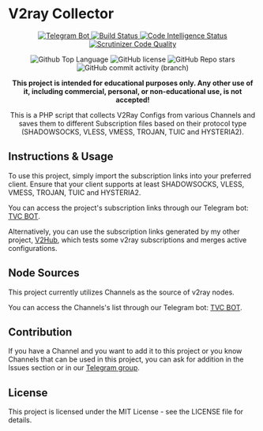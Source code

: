 # V2ray Collector

<p align="center">
  <a href="https://t.me/v2raycollectorbot">
    <img src="https://img.shields.io/badge/Telegram_Bot-@v2raycollectorbot-darkblue?style=flat&logo=telegram" alt="Telegram Bot">
  </a>
  <a href="https://scrutinizer-ci.com/g/yebekhe/TelegramV2rayCollector/build-status/main">
    <img src="https://scrutinizer-ci.com/g/yebekhe/TelegramV2rayCollector/badges/build.png?b=main" alt="Build Status">
  </a>
  <a href="https://scrutinizer-ci.com/code-intelligence">
    <img src="https://scrutinizer-ci.com/g/yebekhe/TelegramV2rayCollector/badges/code-intelligence.svg?b=main" alt="Code Intelligence Status">
  </a>
  <a href="https://scrutinizer-ci.com/g/yebekhe/TelegramV2rayCollector/?branch=main">
    <img src="https://img.shields.io/scrutinizer/quality/g/yebekhe/TelegramV2rayCollector?style=flat&logo=scrutinizerci" alt="Scrutinizer Code Quality">
  </a>
</p>

<p align="center">
  <img src="https://img.shields.io/github/languages/top/yebekhe/TelegramV2rayCollector?color=5D6D7E" alt="Github Top Language">
  <img src="https://img.shields.io/github/license/yebekhe/TelegramV2rayCollector?color=5D6D7E" alt="GitHub license">
  <img alt="GitHub Repo stars" src="https://img.shields.io/github/stars/yebekhe/TelegramV2rayCollector">
  <img alt="GitHub commit activity (branch)" src="https://img.shields.io/github/commit-activity/t/yebekhe/TelegramV2rayCollector">
</p>

<p align="center">
  <b>This project is intended for educational purposes only. Any other use of it, including commercial, personal, or non-educational use, is not accepted!</b>
</p>

<p align="center">This is a PHP script that collects V2Ray Configs from various Channels and saves them to different Subscription files based on their protocol type (SHADOWSOCKS, VLESS, VMESS, TROJAN, TUIC and HYSTERIA2).</p>

## Instructions & Usage

To use this project, simply import the subscription links into your preferred client. Ensure that your client supports at least SHADOWSOCKS, VLESS, VMESS, TROJAN, TUIC and HYSTERIA2.

You can access the project's subscription links through our Telegram bot: [TVC BOT](https://t.me/V2rayCollectorBot).

Alternatively, you can use the subscription links generated by my other project, [V2Hub](https://github.com/yebekhe/V2Hub), which tests some v2ray subscriptions and merges active configurations.

## Node Sources

This project currently utilizes Channels as the source of v2ray nodes.

You can access the Channels's list through our Telegram bot: [TVC BOT](https://t.me/V2rayCollectorBot).

## Contribution

If you have a Channel and you want to add it to this project or you know Channels that can be used in this project, you can ask for addition in the Issues section or in our [Telegram group](https://t.me/V2rayCollectorGroup).

## License

This project is licensed under the MIT License - see the LICENSE file for details.
